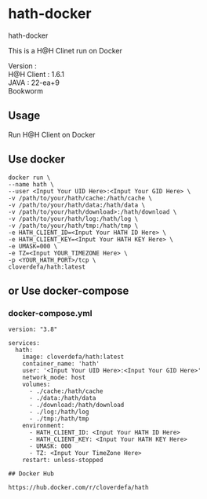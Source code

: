 # hath-docker    
    
hath-docker   
   
This is a H@H Clinet run on Docker   
   
Version :   
H@H Client : 1.6.1   
JAVA : 22-ea+9   
Bookworm
   
## Usage  
Run H@H Client on Docker  
   
## Use docker  
```
docker run \
--name hath \
--user <Input Your UID Here>:<Input Your GID Here> \
-v /path/to/your/hath/cache:/hath/cache \
-v /path/to/your/hath/data:/hath/data \ 
-v /path/to/your/hath/download>:/hath/download \
-v /path/to/your/hath/log:/hath/log \
-v /path/to/your/hath/tmp:/hath/tmp \
-e HATH_CLIENT_ID=<Input Your HATH ID Here> \
-e HATH_CLIENT_KEY=<Input Your HATH KEY Here> \
-e UMASK=000 \
-e TZ=<Input YOUR_TIMEZONE Here> \
-p <YOUR_HATH_PORT>/tcp \
cloverdefa/hath:latest
```

    
## or Use docker-compose    
    
### docker-compose.yml

```
version: "3.8"

services:
  hath:  
    image: cloverdefa/hath:latest
    container_name: 'hath'
    user: '<Input Your UID Here>:<Input Your GID Here>'
    network_mode: host 
    volumes:
      - ./cache:/hath/cache
      - ./data:/hath/data  
      - ./download:/hath/download
      - ./log:/hath/log
      - ./tmp:/hath/tmp
    environment:
      - HATH_CLIENT_ID: <Input Your HATH ID Here>
      - HATH_CLIENT_KEY: <Input Your HATH KEY Here>
      - UMASK: 000
      - TZ: <Input Your TimeZone Here>
    restart: unless-stopped
   
## Docker Hub

https://hub.docker.com/r/cloverdefa/hath